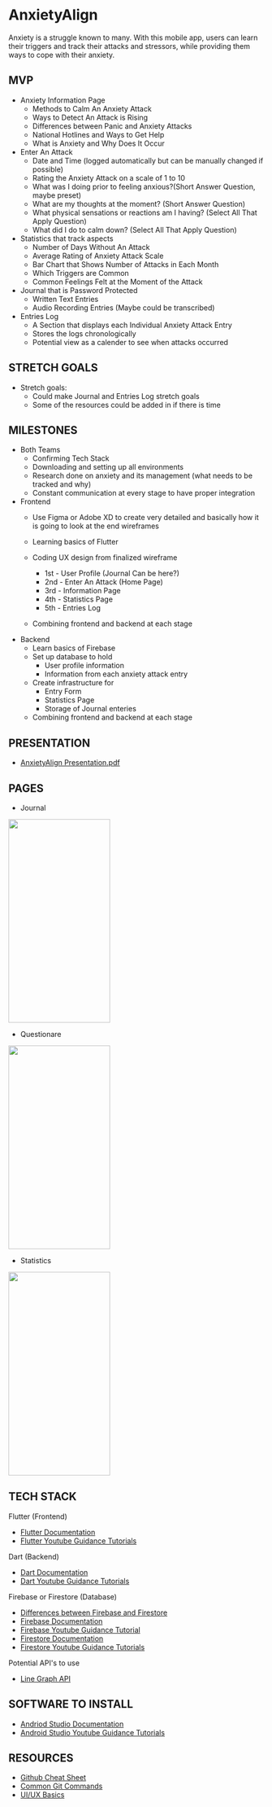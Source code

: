 # AnxietyAlign
Anxiety is a struggle known to many. With this mobile app, users can learn their triggers and track their attacks and stressors, while providing them ways to cope with their anxiety.

MVP
----------------
* Anxiety Information Page
   - Methods to Calm An Anxiety Attack 
   - Ways to Detect An Attack is Rising 
   - Differences between Panic and Anxiety Attacks 
   - National Hotlines and Ways to Get Help
   - What is Anxiety and Why Does It Occur
 * Enter An Attack 
   - Date and Time (logged automatically but can be manually changed if possible)
   - Rating the Anxiety Attack on a scale of 1 to 10 
   - What was I doing prior to feeling anxious?(Short Answer Question, maybe preset)
   - What are my thoughts at the moment? (Short Answer Question)
   - What physical sensations or reactions am I having? (Select All That Apply Question)
   - What did I do to calm down? (Select All That Apply Question)
* Statistics that track aspects 
   - Number of Days Without An Attack 
   - Average Rating of Anxiety Attack Scale 
   - Bar Chart that Shows Number of Attacks in Each Month
   - Which Triggers are Common
   - Common Feelings Felt at the Moment of the Attack
* Journal that is Password Protected 
   - Written Text Entries 
   - Audio Recording Entries (Maybe could be transcribed)
* Entries Log 
   - A Section that displays each Individual Anxiety Attack Entry
   - Stores the logs chronologically
   - Potential view as a calender to see when attacks occurred
      
STRETCH GOALS
----------------
* Stretch goals:
   - Could make Journal and Entries Log stretch goals 
   - Some of the resources could be added in if there is time 

MILESTONES
----------------
* Both Teams 
   - Confirming Tech Stack
   - Downloading and setting up all environments
   - Research done on anxiety and its management (what needs to be tracked and why)
   - Constant communication at every stage to have proper integration
* Frontend 
   - Use Figma or Adobe XD to create very detailed and basically how it is going to look at the end wireframes 
   - Learning basics of Flutter
   - Coding UX design from finalized wireframe 
     - 1st - User Profile (Journal Can be here?) 
     - 2nd - Enter An Attack (Home Page)
     - 3rd - Information Page
     - 4th - Statistics Page 
     - 5th - Entries Log 

   - Combining frontend and backend at each stage 
* Backend
   - Learn basics of Firebase 
   - Set up database to hold
     - User profile information 
     - Information from each anxiety attack entry  
   - Create infrastructure for 
     - Entry Form  
     - Statistics Page
     - Storage of Journal enteries
   - Combining frontend and backend at each stage 

PRESENTATION
----------------
   - [AnxietyAlign Presentation.pdf](https://github.com/acm-projects/AnxietyAlign/blob/main/AnxietyAlign%20Presentation.pdf)

PAGES
----------------
  - Journal
<img src="https://user-images.githubusercontent.com/98787282/166092988-c7a16a3e-8e40-418f-9058-926a901b48a2.gif" width="200" height="400">

  - Questionare
<img src="https://user-images.githubusercontent.com/98787282/166092990-6d46ad7d-728f-4bb1-9df3-fde1f1822b7c.gif" width="200" height="400">

  - Statistics
<img src="https://user-images.githubusercontent.com/98787282/166092944-0ed3d019-5e35-488c-a3ff-6a814156af1b.gif" width="200" height="400">
        
TECH STACK
----------------
Flutter (Frontend)

* [Flutter Documentation](https://flutter.dev/)
* [Flutter Youtube Guidance Tutorials](https://www.youtube.com/watch?v=1ukSR1GRtMU&list=PL4cUxeGkcC9jLYyp2Aoh6hcWuxFDX6PBJ)

Dart (Backend)

* [Dart Documentation](https://dart.dev/tutorials)
* [Dart Youtube Guidance Tutorials](https://www.youtube.com/watch?v=5rtujDjt50I&list=PLlxmoA0rQ-LyHW9voBdNo4gEEIh0SjG-q)

Firebase or Firestore (Database)

* [Differences between Firebase and Firestore](https://firebase.google.com/docs/database/rtdb-vs-firestore)
* [Firebase Documentation](https://firebase.google.com/docs)
* [Firebase Youtube Guidance Tutorial](https://www.youtube.com/watch?v=9kRgVxULbag)
* [Firestore Documentation](https://firebase.google.com/docs/firestore)
* [Firestore Youtube Guidance Tutorials](https://www.youtube.com/watch?v=4d-gIPGzmK4&list=PL4cUxeGkcC9itfjle0ji1xOZ2cjRGY_WB)

Potential API's to use

* [Line Graph API](https://www.rgraph.net/canvas/line.html#example)

SOFTWARE TO INSTALL  
----------------
* [Andriod Studio Documentation](https://developer.android.com/studio)
* [Android Studio Youtube Guidance Tutorials](https://www.youtube.com/watch?v=EknEIzswvC0&list=PLS1QulWo1RIbb1cYyzZpLFCKvdYV_yJ-E)

RESOURCES
----------------
* [Github Cheat Sheet](https://education.github.com/git-cheat-sheet-education.pdf)
* [Common Git Commands](https://drive.google.com/file/d/1OddwoSvNJ3dQuEBw3RERieMXmOicif9_/view)
* [UI/UX Basics](https://www.uxpin.com/studio/blog/guide-design-consistency-best-practices-ui-ux-designers/)
